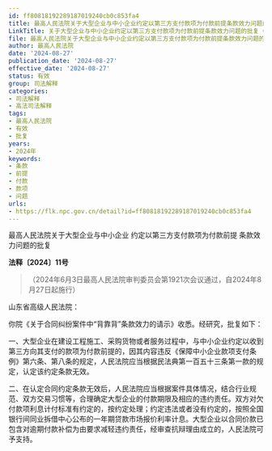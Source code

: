 ```yaml
---
id: ff80818192289187019240cb0c853fa4
title: 最高人民法院关于大型企业与中小企业约定以第三方支付款项为付款前提条款效力问题的批复
LinkTitle: 关于大型企业与中小企业约定以第三方支付款项为付款前提条款效力问题的批复（2024）
file: 最高人民法院关于大型企业与中小企业约定以第三方支付款项为付款前提条款效力问题的批复_20240827_ff80818192289187019240cb0c853fa4.docx
author: 最高人民法院
date: '2024-08-27'
publication_date: '2024-08-27'
effective_date: '2024-08-27'
status: 有效
group: 司法解释
categories:
- 司法解释
- 高法司法解释
tags:
- 最高人民法院
- 有效
- 批复
years:
- 2024年
keywords:
- 条款
- 前提
- 付款
- 款项
- 问题
urls:
- https://flk.npc.gov.cn/detail?id=ff80818192289187019240cb0c853fa4
---
```


最高人民法院关于大型企业与中小企业
约定以第三方支付款项为付款前提
条款效力问题的批复

**法释〔2024〕11号**

> （2024年6月3日最高人民法院审判委员会第1921次会议通过，自2024年8月27日起施行）

山东省高级人民法院：

你院《关于合同纠纷案件中“背靠背”条款效力的请示》收悉。经研究，批复如下：

一、大型企业在建设工程施工、采购货物或者服务过程中，与中小企业约定以收到第三方向其支付的款项为付款前提的，因其内容违反《保障中小企业款项支付条例》第六条、第八条的规定，人民法院应当根据民法典第一百五十三条第一款的规定，认定该约定条款无效。

二、在认定合同约定条款无效后，人民法院应当根据案件具体情况，结合行业规范、双方交易习惯等，合理确定大型企业的付款期限及相应的违约责任。双方对欠付款项利息计付标准有约定的，按约定处理；约定违法或者没有约定的，按照全国银行间同业拆借中心公布的一年期贷款市场报价利率计息。大型企业以合同价款已包含对逾期付款补偿为由要求减轻违约责任，经审查抗辩理由成立的，人民法院可予支持。
